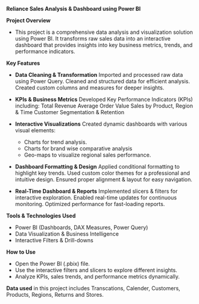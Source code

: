 **Reliance Sales Analysis & Dashboard using Power BI**

**Project Overview**
- This project is a comprehensive data analysis and visualization solution using Power BI. It transforms raw sales data into an interactive dashboard that provides insights into key business metrics, trends, and performance indicators.

**Key Features**
- **Data Cleaning & Transformation**
Imported and processed raw data using Power Query.
Cleaned and structured data for efficient analysis.
Created custom columns and measures for deeper insights.

- **KPIs & Business Metrics**
Developed Key Performance Indicators (KPIs) including:
Total Revenue
Average Order Value
Sales by Product, Region & Time
Customer Segmentation & Retention

- **Interactive Visualizations**
Created dynamic dashboards with various visual elements:
  - Charts for trend analysis.
  - Charts for brand wise comparative analysis 
  - Geo-maps to visualize regional sales performance.

- **Dashboard Formatting & Design**
Applied conditional formatting to highlight key trends.
Used custom color themes for a professional and intuitive design.
Ensured proper alignment & layout for easy navigation.

- **Real-Time Dashboard & Reports**
Implemented slicers & filters for interactive exploration.
Enabled real-time updates for continuous monitoring.
Optimized performance for fast-loading reports.

**Tools & Technologies Used**
- Power BI (Dashboards, DAX Measures, Power Query)
- Data Visualization & Business Intelligence
- Interactive Filters & Drill-downs

**How to Use**
- Open the Power BI (.pbix) file.
- Use the interactive filters and slicers to explore different insights.
- Analyze KPIs, sales trends, and performance metrics dynamically.

**Data used** in this project includes Transcations, Calender, Customers, Products, Regions, Returns and Stores.
